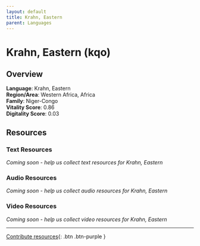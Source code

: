 ```yaml
---
layout: default
title: Krahn, Eastern
parent: Languages
---
```


# Krahn, Eastern (kqo)

## Overview

**Language**: Krahn, Eastern  
**Region/Area**: Western Africa, Africa  
**Family**: Niger-Congo  
**Vitality Score**: 0.86  
**Digitality Score**: 0.03  

## Resources

### Text Resources
*Coming soon - help us collect text resources for Krahn, Eastern*

### Audio Resources
*Coming soon - help us collect audio resources for Krahn, Eastern*

### Video Resources
*Coming soon - help us collect video resources for Krahn, Eastern*

---

[Contribute resources](https://fairtrain.github.io/){: .btn .btn-purple }
